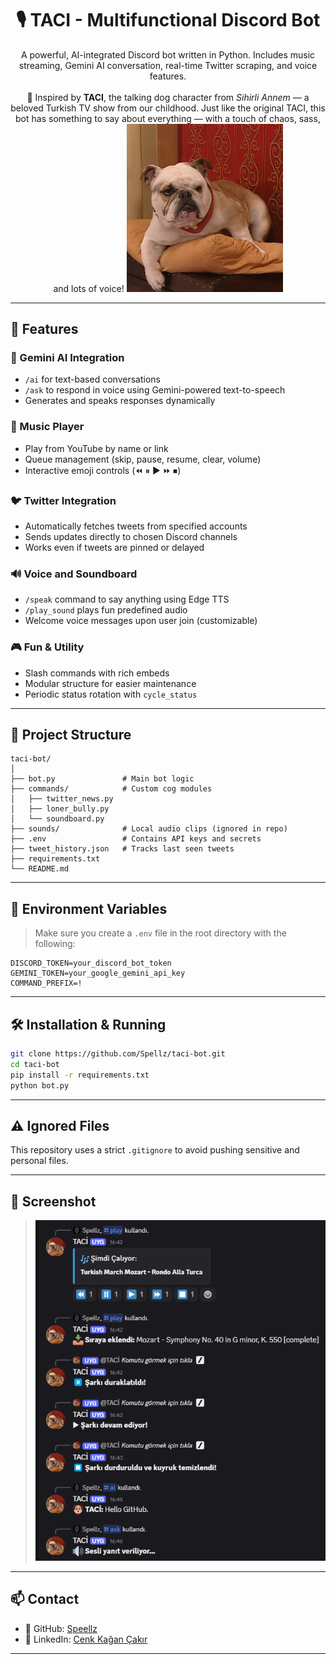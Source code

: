 <h1 align="center">🎙️ TACI - Multifunctional Discord Bot</h1>
<p align="center">
  A powerful, AI-integrated Discord bot written in Python.  
  Includes music streaming, Gemini AI conversation, real-time Twitter scraping, and voice features.  
  <br><br>
  🐶 Inspired by <strong>TACI</strong>, the talking dog character from <em>Sihirli Annem</em> — a beloved Turkish TV show from our childhood.  
  Just like the original TACI, this bot has something to say about everything — with a touch of chaos, sass, and lots of voice!
<img src="./taci.png" alt="TACI the dog from Sihirli Annem" width="250"/>
</p>


---

## 🚀 Features

### 🤖 Gemini AI Integration
- `/ai` for text-based conversations
- `/ask` to respond in voice using Gemini-powered text-to-speech
- Generates and speaks responses dynamically

### 🎵 Music Player
- Play from YouTube by name or link
- Queue management (skip, pause, resume, clear, volume)
- Interactive emoji controls (⏪ ⏸ ▶ ⏩ ⏹)

### 🐦 Twitter Integration
- Automatically fetches tweets from specified accounts
- Sends updates directly to chosen Discord channels
- Works even if tweets are pinned or delayed

### 🔊 Voice and Soundboard
- `/speak` command to say anything using Edge TTS
- `/play_sound` plays fun predefined audio
- Welcome voice messages upon user join (customizable)

### 🎮 Fun & Utility
- Slash commands with rich embeds
- Modular structure for easier maintenance
- Periodic status rotation with `cycle_status`

---

## 📁 Project Structure

```
taci-bot/
│
├── bot.py               # Main bot logic
├── commands/            # Custom cog modules
│   ├── twitter_news.py
│   ├── loner_bully.py
│   └── soundboard.py
├── sounds/              # Local audio clips (ignored in repo)
├── .env                 # Contains API keys and secrets
├── tweet_history.json   # Tracks last seen tweets
├── requirements.txt
└── README.md
```

---

## 🔐 Environment Variables

> Make sure you create a `.env` file in the root directory with the following:

```env
DISCORD_TOKEN=your_discord_bot_token
GEMINI_TOKEN=your_google_gemini_api_key
COMMAND_PREFIX=!
```

---

## 🛠️ Installation & Running

```bash
git clone https://github.com/Spellz/taci-bot.git
cd taci-bot
pip install -r requirements.txt
python bot.py
```

---

## ⚠️ Ignored Files

This repository uses a strict `.gitignore` to avoid pushing sensitive and personal files.


---

## 📸 Screenshot

>![img.png](img.png)

---

## 📫 Contact

- 🧑 GitHub: [Speellz](https://github.com/Speellz)
- 🔗 LinkedIn: [Cenk Kağan Çakır](https://www.linkedin.com/in/cenkkaancakir)

---